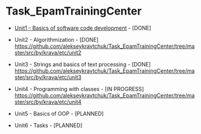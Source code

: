# Task_EpamTrainingCenter

- [Unit1 - Basics of software code development](https://github.com/alekseykravtchuk/Task_EpamTrainingCenter/blob/master/src/by/krava/etc/unit1
) - [DONE]

- Unit2 - Algorithmization - [DONE]
https://github.com/alekseykravtchuk/Task_EpamTrainingCenter/tree/master/src/by/krava/etc/unit2

- Unit3 - Strings and basics of text processing - [DONE]
https://github.com/alekseykravtchuk/Task_EpamTrainingCenter/tree/master/src/by/krava/etc/unit3

- Unit4 - Programming with classes - [IN PROGRESS]
https://github.com/alekseykravtchuk/Task_EpamTrainingCenter/tree/master/src/by/krava/etc/unit4

- Unit5 - Basics of OOP - [PLANNED]

- Unit6 - Tasks - [PLANNED]
